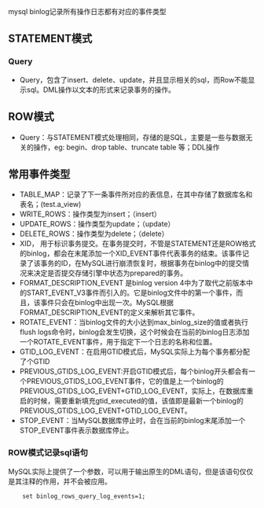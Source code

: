mysql binlog记录所有操作日志都有对应的事件类型


## STATEMENT模式
### Query   
* Query，包含了insert、delete、update，并且显示相关的sql，而Row不能显示sql。DML操作以文本的形式来记录事务的操作。

## ROW模式
* Query：与STATEMENT模式处理相同，存储的是SQL，主要是一些与数据无关的操作，eg: begin、drop table、truncate table 等；DDL操作

## 常用事件类型
* TABLE_MAP：记录了下一条事件所对应的表信息，在其中存储了数据库名和表名；(test.a_view)
* WRITE_ROWS：操作类型为insert；（insert）
* UPDATE_ROWS：操作类型为update；（update）
* DELETE_ROWS：操作类型为delete；（delete）
* XID， 用于标识事务提交。在事务提交时，不管是STATEMENT还是ROW格式的binlog，都会在末尾添加一个XID_EVENT事件代表事务的结束。该事件记录了该事务的ID，在MySQL进行崩溃恢复时，根据事务在binlog中的提交情况来决定是否提交存储引擎中状态为prepared的事务。
* FORMAT_DESCRIPTION_EVENT 是binlog version 4中为了取代之前版本中的START_EVENT_V3事件而引入的。它是binlog文件中的第一个事件，而且，该事件只会在binlog中出现一次。MySQL根据FORMAT_DESCRIPTION_EVENT的定义来解析其它事件。
* ROTATE_EVENT：当binlog文件的大小达到max_binlog_size的值或者执行flush logs命令时，binlog会发生切换，这个时候会在当前的binlog日志添加一个ROTATE_EVENT事件，用于指定下一个日志的名称和位置。
* GTID_LOG_EVENT：在启用GTID模式后，MySQL实际上为每个事务都分配了个GTID
* PREVIOUS_GTIDS_LOG_EVENT:开启GTID模式后，每个binlog开头都会有一个PREVIOUS_GTIDS_LOG_EVENT事件，它的值是上一个binlog的PREVIOUS_GTIDS_LOG_EVENT+GTID_LOG_EVENT，实际上，在数据库重启的时候，需要重新填充gtid_executed的值，该值即是最新一个binlog的PREVIOUS_GTIDS_LOG_EVENT+GTID_LOG_EVENT。
* STOP_EVENT：当MySQL数据库停止时，会在当前的binlog末尾添加一个STOP_EVENT事件表示数据库停止。

### ROW模式记录sql语句
MySQL实际上提供了一个参数，可以用于输出原生的DML语句，但是该语句仅仅是其注释的作用，并不会被应用。

```   
    set binlog_rows_query_log_events=1;